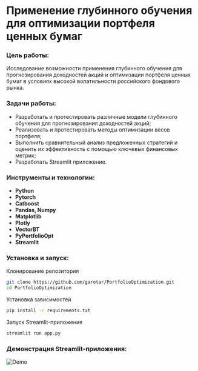 # Применение глубинного обучения для оптимизации портфеля ценных бумаг

### Цель работы:
Исследование возможности применения глубинного обучения для прогнозирования доходностей акций и оптимизации портфеля ценных бумаг в условиях высокой волатильности российского фондового рынка.

### Задачи работы:
- Разработать и протестировать различные модели глубинного обучения для прогнозирования доходностей акций;
- Реализовать и протестировать методы оптимизации весов портфеля;
- Выполнить сравнительный анализ предложенных стратегий и оценить их эффективность с помощью ключевых финансовых метрик;
- Разработать Streamlit приложение.

### Инструменты и технологии:

- **Python**
- **Pytorch**
- **Catboost**
- **Pandas, Numpy**
- **Matplotlib**
- **Plotly**
- **VectorBT**
- **PyPortfolioOpt**
- **Streamlit**

### Установка и запуск:

Клонирование репозитория

```bash
git clone https://github.com/garotar/PortfolioOptimization.git
cd PortfolioOptimization
```

Установка зависимостей

```bash
pip install -r requirements.txt
```

Запуск Streamlit-приложения

```bash
streamlit run app.py
```

### Демонстрация Streamlit-приложения:

![Demo](src/streamlit//streamlit_check.gif)